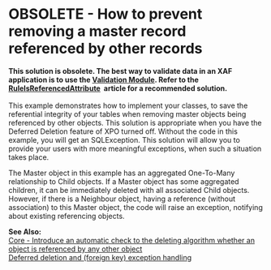 # OBSOLETE - How to prevent removing a master record referenced by other records

<p><strong>This solution is obsolete. The best way to validate data in an XAF application is to use the <a href="https://documentation.devexpress.com/eXpressAppFramework/113009/Concepts/Extra-Modules/Validation/Validation-Module">Validation Module</a>. Refer to the <a href="https://documentation.devexpress.com/eXpressAppFramework/DevExpress.Persistent.Validation.RuleIsReferencedAttribute.class">RuleIsReferencedAttribute</a>  article for a recommended solution.</strong><br><br


<p>This example demonstrates how to implement your classes, to save the referential integrity of your tables when removing master objects being referenced by other objects. This solution is appropriate when you have the Deferred Deletion feature of XPO turned off. Without the code in this example, you will get an SQLException. This solution will allow you to provide your users with more meaningful exceptions, when such a situation takes place.</p><p>The Master object in this example has an aggregated One-To-Many relationship to Child objects. If a Master object has some aggregated children, it can be immediately deleted with all associated Child objects. However, if there is a Neighbour object, having a reference (without association) to this Master object, the code will raise an exception, notifying about existing referencing objects.</p><p><strong>See Also:</strong><br />
<a href="https://www.devexpress.com/Support/Center/p/S91931">Core - Introduce an automatic check to the deleting algorithm whether an object is referenced by any other object</a><br />
<a href="https://www.devexpress.com/Support/Center/p/Q100872">Deferred deletion and (foreign key) exception handling</a></p>

<br/>



